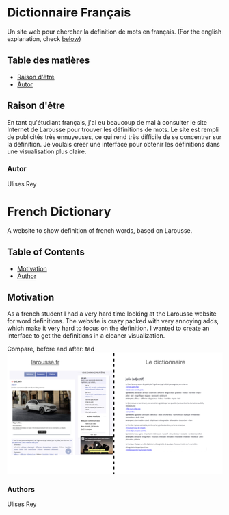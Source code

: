 # Dictionnaire Français
Un site web pour chercher la definition de mots en français.
(For the english explanation, check [below](#french-dictionary))

## Table des matières
- [Raison d'être](#raison-detre)
- [Autor](#autor)

## Raison d'être <a name="raison-detre"></a>
En tant qu'étudiant français, j'ai eu beaucoup de mal à consulter le site Internet de Larousse pour trouver les définitions de mots. Le site est rempli de publicités très ennuyeuses, ce qui rend très difficile de se concentrer sur la définition. Je voulais créer une interface pour obtenir les définitions dans une visualisation plus claire.

### Autor <a name= "autor"></a>
Ulises Rey

# French Dictionary
A website to show definition of french words, based on Larousse.

## Table of Contents
- [Motivation](#motivation)
- [Author](#author)

## Motivation <a name="motivation"></a>
As a french student I had a very hard time looking at the Larousse website for word definitions. The website is crazy packed with very annoying adds, which make it very hard to focus on the definition. I wanted to create an interface to get the definitions in a cleaner visualization.

Compare, before and after: tad
<img width="1316" alt="image" src="images/comparison.jpeg" />



### Authors <a name= "author"></a>
Ulises Rey


